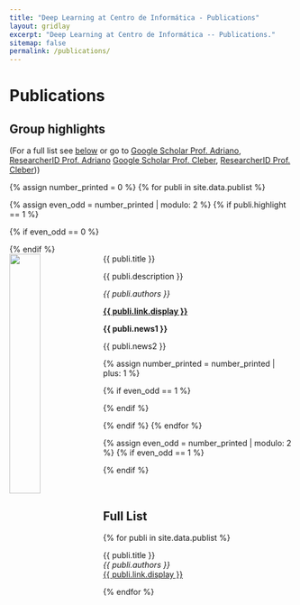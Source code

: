 ```yaml
---
title: "Deep Learning at Centro de Informática - Publications"
layout: gridlay
excerpt: "Deep Learning at Centro de Informática -- Publications."
sitemap: false
permalink: /publications/
---
```



# Publications

## Group highlights

(For a full list see [below](#full-list) or go to [Google Scholar Prof. Adriano](https://scholar.google.ch/citations?user=paz29H4AAAAJ), [ResearcherID Prof. Adriano](https://www.researcherid.com/rid/A-3532-2008) [Google Scholar Prof. Cleber](https://scholar.google.ch/citations?user=elnEAAAAJ), [ResearcherID Prof. Cleber](https://www.researcherid.com/rid/C-3196-2017)))

{% assign number_printed = 0 %}
{% for publi in site.data.publist %}

{% assign even_odd = number_printed | modulo: 2 %}
{% if publi.highlight == 1 %}

{% if even_odd == 0 %}
<div class="row">
{% endif %}

<div class="col-sm-6 clearfix">
 <div class="well">
  <pubtit>{{ publi.title }}</pubtit>
  <img src="{{ site.url }}{{ site.baseurl }}/images/pubpic/{{ publi.image }}" class="img-responsive" width="33%" style="float: left" />
  <p>{{ publi.description }}</p>
  <p><em>{{ publi.authors }}</em></p>
  <p><strong><a href="{{ publi.link.url }}">{{ publi.link.display }}</a></strong></p>
  <p class="text-danger"><strong> {{ publi.news1 }}</strong></p>
  <p> {{ publi.news2 }}</p>
 </div>
</div>

{% assign number_printed = number_printed | plus: 1 %}

{% if even_odd == 1 %}
</div>
{% endif %}

{% endif %}
{% endfor %}

{% assign even_odd = number_printed | modulo: 2 %}
{% if even_odd == 1 %}
</div>
{% endif %}

<p> &nbsp; </p>


## Full List

{% for publi in site.data.publist %}

  {{ publi.title }} <br />
  <em>{{ publi.authors }} </em><br /><a href="{{ publi.link.url }}">{{ publi.link.display }}</a>

{% endfor %}
